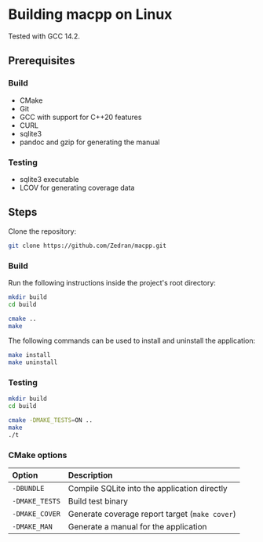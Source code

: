 # Building macpp on Linux

Tested with GCC 14.2.

## Prerequisites

### Build

* CMake
* Git
* GCC with support for C++20 features
* CURL
* sqlite3
* pandoc and gzip for generating the manual

### Testing

* sqlite3 executable
* LCOV for generating coverage data

## Steps

Clone the repository:

```bash
git clone https://github.com/Zedran/macpp.git
```

### Build

Run the following instructions inside the project's root directory:

```bash
mkdir build
cd build

cmake ..
make
```

The following commands can be used to install and uninstall the application:

```bash
make install
make uninstall
```

### Testing

```bash
mkdir build
cd build

cmake -DMAKE_TESTS=ON ..
make
./t
```

### CMake options

| Option         | Description                                    |
|:---------------|:-----------------------------------------------|
| `-DBUNDLE`     | Compile SQLite into the application directly   |
| `-DMAKE_TESTS` | Build test binary                              |
| `-DMAKE_COVER` | Generate coverage report target (`make cover`) |
| `-DMAKE_MAN`   | Generate a manual for the application          |
